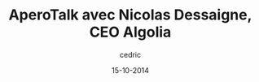 ---
layout: video
title: AperoTalk avec Nicolas Dessaigne, CEO Algolia
author: cedric
date: 15-10-2014
youtube_slug: "5ZpwR3VuT50"
labels:
  - talk
thumbnail: 2014-10-15-nicolas-dessaigne-algolia.jpg
description: "La semaine dernière nous avons eu le plaisir de recevoir Nicolas Dessaigne, cofondateur et CEO Algolia, afin d'échanger sur son parcours ainsi que sur la création et le développement d’Algolia."
---
